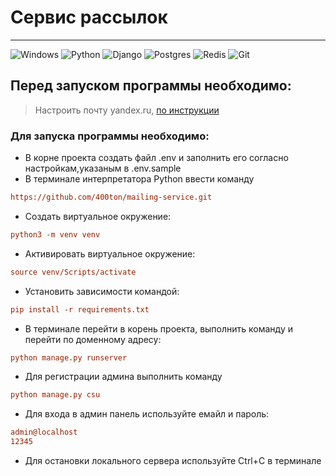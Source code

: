 # Сервис рассылок

___
![Windows](https://img.shields.io/badge/Windows-0078D6?style=for-the-badge&logo=windows&logoColor=white)
![Python](https://img.shields.io/badge/python-3670A0?style=for-the-badge&logo=python&logoColor=ffdd54)
![Django](https://img.shields.io/badge/django-%23092E20.svg?style=for-the-badge&logo=django&logoColor=white)
![Postgres](https://img.shields.io/badge/postgres-%23316192.svg?style=for-the-badge&logo=postgresql&logoColor=white)
![Redis](https://img.shields.io/badge/redis-%23DD0031.svg?style=for-the-badge&logo=redis&logoColor=white)
![Git](https://img.shields.io/badge/git-%23F05033.svg?style=for-the-badge&logo=git&logoColor=white)

## Перед запуском программы необходимо:

> Настроить почту yandex.ru, [по инструкции](https://clck.ru/3BLEsg)

### Для запуска программы необходимо:

- В корне проекта создать файл .env и заполнить его согласно настройкам,указаным в .env.sample
- В терминале интерпретатора Python ввести команду

```ini
https://github.com/400ton/mailing-service.git
```

- Создать виртуальное окружение:

```ini
python3 -m venv venv
```

- Активировать виртуальное окружение:

```ini
source venv/Scripts/activate
```

- Установить зависимости командой:

```ini
pip install -r requirements.txt
```

- В терминале перейти в корень проекта, выполнить команду и перейти по доменному адресу:

```ini
python manage.py runserver
```

- Для регистрации админа выполнить команду

```ini
python manage.py csu
```
- Для входа в админ панель используйте емайл и пароль:
```ini
admin@localhost
12345
```
- Для остановки локального сервера используйте Сtrl+С в терминале